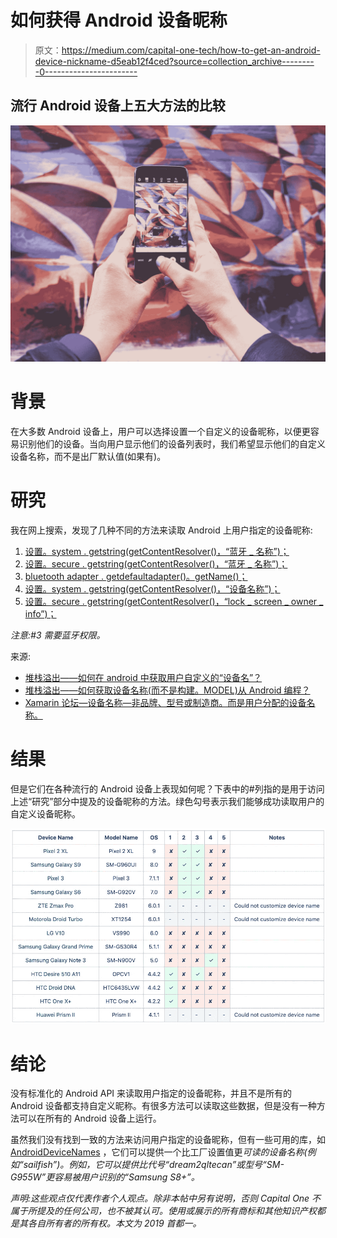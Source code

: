 # 如何获得 Android 设备昵称

> 原文：<https://medium.com/capital-one-tech/how-to-get-an-android-device-nickname-d5eab12f4ced?source=collection_archive---------0----------------------->

## 流行 Android 设备上五大方法的比较

![](img/31104d6bfce88dc3dfa387acf0ea816d.png)

# 背景

在大多数 Android 设备上，用户可以选择设置一个自定义的设备昵称，以便更容易识别他们的设备。当向用户显示他们的设备列表时，我们希望显示他们的自定义设备名称，而不是出厂默认值(如果有)。

# 研究

我在网上搜索，发现了几种不同的方法来读取 Android 上用户指定的设备昵称:

1.  [设置。system . getstring(getContentResolver()，“蓝牙 _ 名称”)；](https://developer.android.com/reference/android/provider/Settings.System.html#getString(android.content.ContentResolver,%20java.lang.String))
2.  [设置。secure . getstring(getContentResolver()，“蓝牙 _ 名称”)；](https://developer.android.com/reference/android/provider/Settings.Secure.html#getString(android.content.ContentResolver,%20java.lang.String))
3.  [bluetooth adapter . getdefaultadapter()。getName()；](https://developer.android.com/reference/android/bluetooth/BluetoothAdapter.html#getName())
4.  [设置。system . getstring(getContentResolver()，“设备名称”)；](https://developer.android.com/reference/android/provider/Settings.System.html#getString(android.content.ContentResolver,%20java.lang.String))
5.  [设置。secure . getstring(getContentResolver()，“lock _ screen _ owner _ info”)；](https://developer.android.com/reference/android/provider/Settings.Secure.html#getString(android.content.ContentResolver,%20java.lang.String))

*注意:#3 需要蓝牙权限。*

来源:

*   [堆栈溢出——如何在 android 中获取用户自定义的“设备名”？](https://stackoverflow.com/questions/16704597/how-do-you-get-the-user-defined-device-name-in-android)
*   [堆栈溢出——如何获取设备名称(而不是构建。MODEL)从 Android 编程？](https://stackoverflow.com/questions/38393849/how-to-fetch-device-name-not-build-model-from-android-programatically)
*   [Xamarin 论坛—设备名称—非品牌、型号或制造商。而是用户分配的设备名称。](https://forums.xamarin.com/discussion/91705/device-name-not-make-model-or-manufacturer-but-the-user-assigned-name-of-the-device)

# 结果

但是它们在各种流行的 Android 设备上表现如何呢？下表中的#列指的是用于访问上述“研究”部分中提及的设备昵称的方法。绿色勾号表示我们能够成功读取用户的自定义设备昵称。

![](img/fd84448c364b68f3e960496268918abf.png)

# 结论

没有标准化的 Android API 来读取用户指定的设备昵称，并且不是所有的 Android 设备都支持自定义昵称。有很多方法可以读取这些数据，但是没有一种方法可以在所有的 Android 设备上运行。

虽然我们没有找到一致的方法来访问用户指定的设备昵称，但有一些可用的库，如 [AndroidDeviceNames](https://github.com/jaredrummler/AndroidDeviceNames) ，它们可以提供一个比工厂设置值更*可读的设备名称(例如“sailfish”)。例如，它可以提供比代号“dream2qltecan”或型号“SM-G955W”更容易被用户识别的“Samsung S8+”。*

*声明:这些观点仅代表作者个人观点。除非本帖中另有说明，否则 Capital One 不属于所提及的任何公司，也不被其认可。使用或展示的所有商标和其他知识产权都是其各自所有者的所有权。本文为 2019 首都一。*
